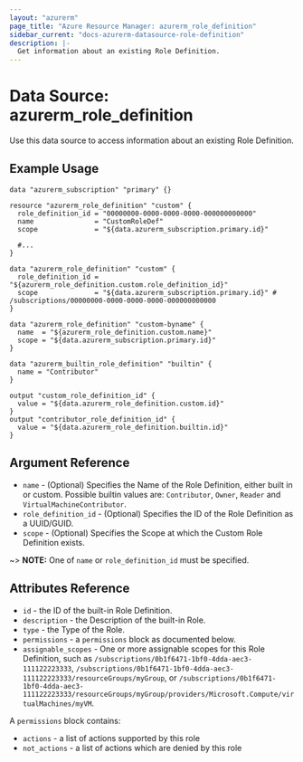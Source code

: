 ```yaml
---
layout: "azurerm"
page_title: "Azure Resource Manager: azurerm_role_definition"
sidebar_current: "docs-azurerm-datasource-role-definition"
description: |-
  Get information about an existing Role Definition.
---
```


# Data Source: azurerm_role_definition

Use this data source to access information about an existing Role Definition.

## Example Usage

```hcl
data "azurerm_subscription" "primary" {}

resource "azurerm_role_definition" "custom" {
  role_definition_id = "00000000-0000-0000-0000-000000000000"
  name               = "CustomRoleDef"
  scope              = "${data.azurerm_subscription.primary.id}"
  
  #...
}

data "azurerm_role_definition" "custom" {
  role_definition_id = "${azurerm_role_definition.custom.role_definition_id}"
  scope              = "${data.azurerm_subscription.primary.id}" # /subscriptions/00000000-0000-0000-0000-000000000000
}

data "azurerm_role_definition" "custom-byname" {
  name  = "${azurerm_role_definition.custom.name}"
  scope = "${data.azurerm_subscription.primary.id}"
}

data "azurerm_builtin_role_definition" "builtin" {
  name = "Contributor"
}

output "custom_role_definition_id" {
  value = "${data.azurerm_role_definition.custom.id}"
}
output "contributor_role_definition_id" {
  value = "${data.azurerm_role_definition.builtin.id}"
}
```



## Argument Reference

* `name` - (Optional) Specifies the Name of the Role Definition, either built in or custom. Possible builtin values are: `Contributor`, `Owner`, `Reader` and `VirtualMachineContributor`.
* `role_definition_id` - (Optional) Specifies the ID of the Role Definition as a UUID/GUID.
* `scope` - (Optional) Specifies the Scope at which the Custom Role Definition exists.

~> **NOTE:** One of `name` or `role_definition_id` must be specified.

## Attributes Reference

* `id` - the ID of the built-in Role Definition.
* `description` - the Description of the built-in Role.
* `type` - the Type of the Role.
* `permissions` - a `permissions` block as documented below.
* `assignable_scopes` - One or more assignable scopes for this Role Definition, such as `/subscriptions/0b1f6471-1bf0-4dda-aec3-111122223333`, `/subscriptions/0b1f6471-1bf0-4dda-aec3-111122223333/resourceGroups/myGroup`, or `/subscriptions/0b1f6471-1bf0-4dda-aec3-111122223333/resourceGroups/myGroup/providers/Microsoft.Compute/virtualMachines/myVM`.

A `permissions` block contains:

* `actions` - a list of actions supported by this role
* `not_actions` - a list of actions which are denied by this role
